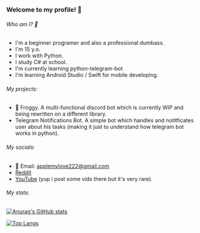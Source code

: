 ### Welcome to my profile! 👋

###### Who am I? 🧐
- I'm a beginner programer and also a professional dumbass.
- I'm 15 y.o.
- I work with Python.
- I study C# at school.
- I'm currently learning python-telegram-bot
- I'm learning Android Studio / Swift for mobile developing.

###### My projects:
- 🐸 Froggy. A multi-functional discord bot which is currently WIP and being rewritten on a different library.
- Telegram Notifications Bot. A simple bot which handles and notitficates user about his tasks (making it just to understand how telegram bot works in python).

###### My socials:
- 📧 Email: applemylove222@gmail.com
- [Reddit](https://www.reddit.com/user/SharkyJunior)
- [YouTube](https://www.youtube.com/channel/UCI13wehCNEA9huT6fn76OEw) (yup i post some vids there but it's very rare).

###### My stats:
[![Anurag's GitHub stats](https://github-readme-stats.vercel.app/api?username=SharkyJunior&show_icons=true&theme=onedark)](https://github.com/anuraghazra/github-readme-stats)

[![Top Langs](https://github-readme-stats.vercel.app/api/top-langs/?username=SharkyJunior&layout=compact&theme=onedark)](https://github.com/anuraghazra/github-readme-stats)
